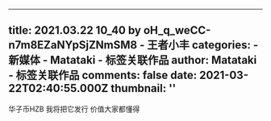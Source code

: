 
---
title: 2021.03.22 10_40 by oH_q_weCC-n7m8EZaNYpSjZNmSM8 - 王者小丰
categories: 
    - 新媒体
    - Matataki - 标签关联作品
author: Matataki - 标签关联作品
comments: false
date: 2021-03-22T02:40:55.000Z
thumbnail: ''
---

<div>   
华子币HZB 我将把它发行 价值大家都懂得  
</div>
            